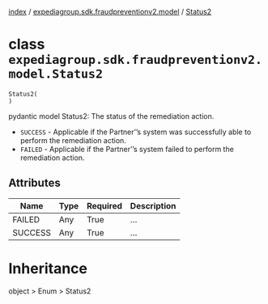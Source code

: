 [index](index.md) /
[expediagroup.sdk.fraudpreventionv2.model](expediagroup.sdk.fraudpreventionv2.model.md)
/ [Status2](Status2.md)

# class `expediagroup.sdk.fraudpreventionv2.model.Status2`

```
Status2(
)
```

pydantic model Status2: The status of the remediation action.

- `SUCCESS` - Applicable if the Partner’’s system was successfully
  able to perform the remediation action.
- `FAILED` - Applicable if the Partner’’s system failed to perform the
  remediation action.

## Attributes

| Name    | Type | Required | Description |
| ------- | ---- | -------- | ----------- |
| FAILED  | Any  | True     | …           |
| SUCCESS | Any  | True     | …           |

# Inheritance

object > Enum > Status2

